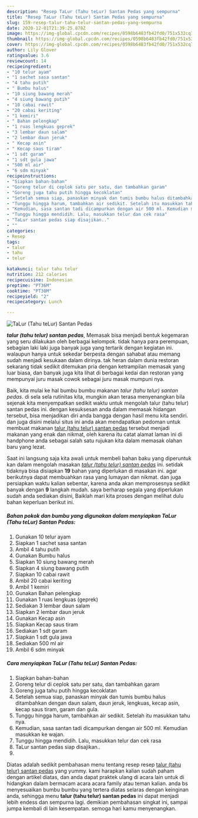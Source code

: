 ```yaml
---
description: "Resep TaLur (Tahu teLur) Santan Pedas yang sempurna"
title: "Resep TaLur (Tahu teLur) Santan Pedas yang sempurna"
slug: 159-resep-talur-tahu-telur-santan-pedas-yang-sempurna
date: 2020-12-01T21:39:25.878Z
image: https://img-global.cpcdn.com/recipes/0598b6483fb42fd0/751x532cq70/talur-tahu-telur-santan-pedas-foto-resep-utama.jpg
thumbnail: https://img-global.cpcdn.com/recipes/0598b6483fb42fd0/751x532cq70/talur-tahu-telur-santan-pedas-foto-resep-utama.jpg
cover: https://img-global.cpcdn.com/recipes/0598b6483fb42fd0/751x532cq70/talur-tahu-telur-santan-pedas-foto-resep-utama.jpg
author: Lily Glover
ratingvalue: 3.6
reviewcount: 14
recipeingredient:
- "10 telur ayam"
- "1 sachet sasa santan"
- "4 tahu putih"
- " Bumbu halus"
- "10 siung bawang merah"
- "4 siung bawang putih"
- "10 cabai rawit"
- "20 cabai keriting"
- "1 kemiri"
- " Bahan pelengkap"
- "1 ruas lengkuas geprek"
- "3 lembar daun salam"
- "2 lembar daun jeruk"
- " Kecap asin"
- " Kecap saus tiram"
- "1 sdt garam"
- "1 sdt gula jawa"
- "500 ml air"
- "6 sdm minyak"
recipeinstructions:
- "Siapkan bahan-bahan"
- "Goreng telur di ceplok satu per satu, dan tambahkan garam"
- "Goreng juga tahu putih hingga kecoklatan"
- "Setelah semua siap, panaskan minyak dan tumis bumbu halus ditambahkan dengan daun salam, daun jeruk, lengkuas, kecap asin, kecap saus tiram, garam dan gula."
- "Tunggu hingga harum, tambahkan air sedikit. Setelah itu masukkan tahu nya."
- "Kemudian, sasa santan tadi dicampurkan dengan air 500 ml. Kemudian masukkan ke wajan."
- "Tunggu hingga mendidih. Lalu, masukkan telur dan cek rasa"
- "TaLur santan pedas siap disajikan.."
- ""
categories:
- Resep
tags:
- talur
- tahu
- telur

katakunci: talur tahu telur 
nutrition: 212 calories
recipecuisine: Indonesian
preptime: "PT36M"
cooktime: "PT30M"
recipeyield: "2"
recipecategory: Lunch

---
```



![TaLur (Tahu teLur) Santan Pedas](https://img-global.cpcdn.com/recipes/0598b6483fb42fd0/751x532cq70/talur-tahu-telur-santan-pedas-foto-resep-utama.jpg)

<b><i>talur (tahu telur) santan pedas</i></b>, Memasak bisa menjadi bentuk kegemaran yang seru dilakukan oleh berbagai kelompok. tidak hanya para perempuan, sebagian laki laki juga banyak juga yang tertarik dengan kegiatan ini. walaupun hanya untuk sekedar berpesta dengan sahabat atau memang sudah menjadi kesukaan dalam dirinya. tak heran dalam dunia restoran sekarang tidak sedikit ditemukan pria dengan ketrampilan memasak yang luar biasa, dan banyak juga kita lihat di berbagai kedai dan restoran yang mempunyai juru masak cowok sebagai juru masak mumpuni nya.

Baik, kita mulai ke hal bumbu bumbu makanan <i>talur (tahu telur) santan pedas</i>. di sela sela rutinitas kita, mungkin akan terasa menyenangkan bila sejenak kita menyempatkan sedikit waktu untuk mengolah talur (tahu telur) santan pedas ini. dengan kesuksesan anda dalam memasak hidangan tersebut, bisa menjadikan diri anda bangga dengan hasil menu kita sendiri. dan juga disini melalui situs ini anda akan mendapatkan pedoman untuk membuat makanan <u>talur (tahu telur) santan pedas</u> tersebut menjadi makanan yang enak dan nikmat, oleh karena itu catat alamat laman ini di handphone anda sebagai salah satu rujukan kita dalam memasak olahan baru yang lezat.




Saat ini langsung saja kita awali untuk membeli bahan baku yang diperuntuk kan dalam mengolah masakan <u><i>talur (tahu telur) santan pedas</i></u> ini. setidak tidaknya bisa disiapkan <b>19</b> bahan yang diperlukan di masakan ini. agar berikutnya dapat membuahkan rasa yang lumayan dan nikmat. dan juga persiapkan waktu kalian sebentar, karena anda akan memprosesnya sedikit banyak dengan <b>9</b> langkah mudah. saya berharap segala yang diperlukan sudah anda sediakan disini, Baiklah mari kita proses dengan melihat dulu bahan keperluan berikut ini.

<!--inarticleads1-->

##### Bahan pokok dan bumbu yang digunakan dalam menyiapkan TaLur (Tahu teLur) Santan Pedas:

1. Gunakan 10 telur ayam
1. Siapkan 1 sachet sasa santan
1. Ambil 4 tahu putih
1. Gunakan  Bumbu halus
1. Siapkan 10 siung bawang merah
1. Siapkan 4 siung bawang putih
1. Siapkan 10 cabai rawit
1. Ambil 20 cabai keriting
1. Ambil 1 kemiri
1. Gunakan  Bahan pelengkap
1. Gunakan 1 ruas lengkuas (geprek)
1. Sediakan 3 lembar daun salam
1. Siapkan 2 lembar daun jeruk
1. Gunakan  Kecap asin
1. Siapkan  Kecap saus tiram
1. Sediakan 1 sdt garam
1. Siapkan 1 sdt gula jawa
1. Sediakan 500 ml air
1. Ambil 6 sdm minyak




<!--inarticleads2-->

##### Cara menyiapkan TaLur (Tahu teLur) Santan Pedas:

1. Siapkan bahan-bahan
1. Goreng telur di ceplok satu per satu, dan tambahkan garam
1. Goreng juga tahu putih hingga kecoklatan
1. Setelah semua siap, panaskan minyak dan tumis bumbu halus ditambahkan dengan daun salam, daun jeruk, lengkuas, kecap asin, kecap saus tiram, garam dan gula.
1. Tunggu hingga harum, tambahkan air sedikit. Setelah itu masukkan tahu nya.
1. Kemudian, sasa santan tadi dicampurkan dengan air 500 ml. Kemudian masukkan ke wajan.
1. Tunggu hingga mendidih. Lalu, masukkan telur dan cek rasa
1. TaLur santan pedas siap disajikan..
1. 




Diatas adalah sedikit pembahasan menu tentang resep resep <u>talur (tahu telur) santan pedas</u> yang yummy. kami harapkan kalian sudah paham dengan artikel diatas, dan anda dapat praktek ulang di acara lain untuk di hidangkan dalam bermacam acara acara family atau teman kalian. anda bs menyesuaikan bumbu bumbu yang tertera diatas selaras dengan keinginan anda, sehingga menu <b>talur (tahu telur) santan pedas</b> ini dapat menjadi lebih endess dan sempurna lagi. demikian pembahasan singkat ini, sampai jumpa kembali di lain kesempatan. semoga hari kamu menyenangkan.
